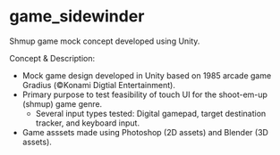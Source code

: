# game_sidewinder
Shmup game mock concept developed using Unity.

Concept & Description: 
- Mock game design developed in Unity based on 1985 arcade game Gradius (©Konami Digtial Entertainment).
- Primary purpose to test feasibility of touch UI for the shoot-em-up (shmup) game genre.
  - Several input types tested: Digital gamepad, target destination tracker, and keyboard input.
- Game asssets made using Photoshop (2D assets) and Blender (3D assets).
